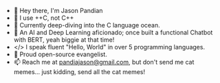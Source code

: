 - 👋 Hey there, I'm Jason Pandian
- 💾 I use ++C, not C++
- 🌊 Currently deep-diving into the C language ocean.
- 🤖 An AI and Deep Learning aficionado; once built a functional Chatbot with BERT, yeah biggie at that time!
- </> I speak fluent "Hello, World" in over 5 programming languages.
- 🐧 Proud open-source evangelist.
- 📫 Reach me at pandiajason@gmail.com, but don't send me cat memes... just kidding, send all the cat memes!
  
<!---
PandiaJason/PandiaJason is a ✨ special ✨ repository because its `README.md` (this file) appears on your GitHub profile.
You can click the Preview link to take a look at your changes.
--->
